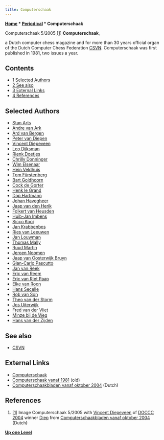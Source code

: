 ```yaml
---
title: Computerschaak
---
```

**[Home](Home "Home") * [Periodical](Periodical "Periodical") * Computerschaak**

[](File:CS2004okt.jpg) Computerschaak 5/2005 <a id="cite-note-1" href="#cite-ref-1">[1]</a>
**Computerschaak**,

a Dutch computer chess magazine and for more than 30 years official organ of the Dutch Computer Chess Federation [CSVN](CSVN "CSVN"). Computerschaak was first published in 1981, two issues a year.

## Contents

- [1 Selected Authors](#selected-authors)
- [2 See also](#see-also)
- [3 External Links](#external-links)
- [4 References](#references)

## Selected Authors

- [Stan Arts](Stan_Arts "Stan Arts")
- [Andre van Ark](index.php?title=Andre_van_Ark&action=edit&redlink=1 "Andre van Ark (page does not exist)")
- [Ard van Bergen](Ard_van_Bergen "Ard van Bergen")
- [Peter van Diepen](Peter_van_Diepen "Peter van Diepen")
- [Vincent Diepeveen](Vincent_Diepeveen "Vincent Diepeveen")
- [Leo Dijksman](Leo_Dijksman "Leo Dijksman")
- [Rienk Doetjes](index.php?title=Rienk_Doetjes&action=edit&redlink=1 "Rienk Doetjes (page does not exist)")
- [Chrilly Donninger](Chrilly_Donninger "Chrilly Donninger")
- [Wim Elsenaar](Wim_Elsenaar "Wim Elsenaar")
- [Hein Veldhuis](Hein_Veldhuis "Hein Veldhuis")
- [Tom Fürstenberg](Tom_F%C3%BCrstenberg "Tom Fürstenberg")
- [Bart Goldhoorn](Bart_Goldhoorn "Bart Goldhoorn")
- [Cock de Gorter](Cock_de_Gorter "Cock de Gorter")
- [Henk le Grand](index.php?title=Henk_le_Grand&action=edit&redlink=1 "Henk le Grand (page does not exist)")
- [Dap Hartmann](Dap_Hartmann "Dap Hartmann")
- [Johan Havegheer](Johan_Havegheer "Johan Havegheer")
- [Jaap van den Herik](Jaap_van_den_Herik "Jaap van den Herik")
- [Folkert van Heusden](Folkert_van_Heusden "Folkert van Heusden")
- [Huib-Jan Imbens](Huib-Jan_Imbens "Huib-Jan Imbens")
- [Sicco Kooi](index.php?title=Sicco_Kooi&action=edit&redlink=1 "Sicco Kooi (page does not exist)")
- [Jan Krabbenbos](Jan_Krabbenbos "Jan Krabbenbos")
- [Ries van Leeuwen](index.php?title=Ries_van_Leeuwen&action=edit&redlink=1 "Ries van Leeuwen (page does not exist)")
- [Jan Louwman](Jan_Louwman "Jan Louwman")
- [Thomas Mally](Thomas_Mally "Thomas Mally")
- [Ruud Martin](Ruud_Martin "Ruud Martin")
- [Jeroen Noomen](Jeroen_Noomen "Jeroen Noomen")
- [Jaap van Oosterwijk Bruyn](Jaap_van_Oosterwijk_Bruyn "Jaap van Oosterwijk Bruyn")
- [Gian-Carlo Pascutto](Gian-Carlo_Pascutto "Gian-Carlo Pascutto")
- [Jan van Reek](Jan_van_Reek "Jan van Reek")
- [Eric van Reem](Eric_van_Reem "Eric van Reem")
- [Eric van Riet Paap](Eric_van_Riet_Paap "Eric van Riet Paap")
- [Elke van Roon](Elke_van_Roon "Elke van Roon")
- [Hans Secelle](Hans_Secelle "Hans Secelle")
- [Rob van Son](Rob_van_Son "Rob van Son")
- [Theo van der Storm](Theo_van_der_Storm "Theo van der Storm")
- [Jos Uiterwijk](Jos_Uiterwijk "Jos Uiterwijk")
- [Fred van der Vliet](index.php?title=Fred_van_der_Vliet&action=edit&redlink=1 "Fred van der Vliet (page does not exist)")
- [Minze bij de Weg](index.php?title=Minze_bij_de_Weg&action=edit&redlink=1 "Minze bij de Weg (page does not exist)")
- [Hans van der Zijden](Hans_van_der_Zijden "Hans van der Zijden")

## See also

- [CSVN](CSVN "CSVN")

## External Links

- [Computerschaak](http://www.computerschaak.nl/)
- [Computerschaak vanaf 1981](http://www.csvnsupplementsite.nl/CSVNKAFT.html) (old)
- [Computerschaakbladen vanaf oktober 2004](http://www.csvnsupplementsite.nl/Computerschaakblad.html) (Dutch)

## References

1. <a id="cite-ref-1" href="#cite-note-1">[1]</a> Image Computerschaak 5/2005 with [Vincent Diepeveen](Vincent_Diepeveen "Vincent Diepeveen") of [DOCCC 2004](DOCCC_2004 "DOCCC 2004") winner [Diep](Diep "Diep") from [Computerschaakbladen vanaf oktober 2004](http://www.csvnsupplementsite.nl/Computerschaakblad.html) (Dutch)

**[Up one Level](Periodical "Periodical")**

